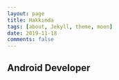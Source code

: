 ```yaml
---
layout: page
title: Hakkımda
tags: [about, Jekyll, theme, moon]
date: 2019-11-18
comments: false
---
```


## Android Developer



